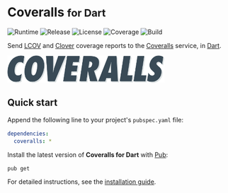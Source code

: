 # Coveralls <small>for Dart</small>
![Runtime](https://img.shields.io/badge/dart-%3E%3D2.6-brightgreen.svg) ![Release](https://img.shields.io/pub/v/coveralls.svg) ![License](https://img.shields.io/badge/license-MIT-blue.svg) ![Coverage](https://coveralls.io/repos/github/cedx/coveralls.dart/badge.svg) ![Build](https://github.com/cedx/coveralls.dart/workflows/build/badge.svg)

Send [LCOV](http://ltp.sourceforge.net/coverage/lcov.php) and [Clover](https://www.atlassian.com/software/clover) coverage reports to the [Coveralls](https://coveralls.io) service, in [Dart](https://dart.dev).

![Coveralls](img/coveralls.png)

## Quick start
Append the following line to your project's `pubspec.yaml` file:

```yaml
dependencies:
  coveralls: *
```

Install the latest version of **Coveralls for Dart** with [Pub](https://dart.dev/tools/pub/cmd):

```shell
pub get
```

For detailed instructions, see the [installation guide](installation.md).

